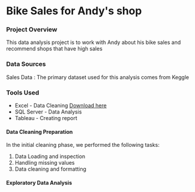 # Bike Sales for Andy's shop


### Project Overview
This data analysis project is to work with Andy about his bike sales and recommend shops that have high sales

### Data Sources
Sales Data : The primary dataset used for this analysis comes from Keggle

### Tools Used
- Excel - Data Cleaning [Download here](https:microsoft.com)
- SQL Server - Data Analysis
- Tableau - Creating report

#### Data Cleaning Preparation
  In the initial cleaning phase, we performed the following tasks:
  1. Data Loading and inspection
  2. Handling missing values
  3. Data cleaning and formatting


#### Exploratory Data Analysis 
```
